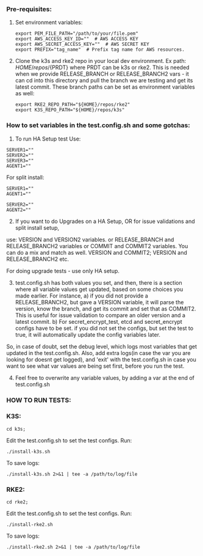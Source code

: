 ### Pre-requisites:
1. Set environment variables: 
    ```
    export PEM_FILE_PATH="/path/to/your/file.pem"
    export AWS_ACCESS_KEY_ID=""  # AWS ACCESS KEY
    export AWS_SECRET_ACCESS_KEY=""  # AWS SECRET KEY
    export PREFIX="tag_name"  # Prefix tag name for AWS resources. 
    ```
2. Clone the k3s and rke2 repo in your local dev environment. Ex path: ${HOME}/repos/${PRDT} where PRDT can be k3s or rke2. This is needed when we provide RELEASE_BRANCH or RELEASE_BRANCH2 vars - it can cd into this directory and pull the branch we are testing and get its latest commit. 
These branch paths can be set as environment variables as well: 
    ```
    export RKE2_REPO_PATH="${HOME}/repos/rke2"
    export K3S_REPO_PATH="${HOME}/repos/k3s"
    ```

### How to set variables in the test.config.sh and some gotchas: 
1. To run HA Setup test Use: 
```
SERVER1=""
SERVER2=""
SERVER3=""
AGENT1=""
```
For split install: 
```
SERVER1=""
AGENT1=""

SERVER2=""
AGENT2=""
```
2. If you want to do Upgrades on a HA Setup, OR for issue validations and split install setup, 

use: VERSION and VERSION2 variables. or RELEASE_BRANCH and RELEASE_BRANCH2 variables or COMMIT and COMMIT2 variables. You can do a mix and match as well. VERSION and COMMIT2; VERSION and RELEASE_BRANCH2 etc. 

For doing upgrade tests - use only HA setup.

3. test.config.sh has both values you set, and then, there is a section where all variable values get updated, based on some choices you made earlier. 
For instance, 
a) if you did not provide a RELEASE_BRANCH2, but gave a VERSION variable, it will parse the version, know the branch, and get its commit and set that as COMMIT2. This is useful for issue validation to compare an older version and a latest commit. 
b) For secret_encrypt_test, etcd and secret_encrypt configs have to be set. if you did not set the configs, but set the test to true, it will automatically update the config variables later. 

So, in case of doubt, set the debug level, which logs most variables that get updated in the test.config.sh. Also, add extra logs(in case the var you are looking for doesnt get logged), and 'exit' with the test.config.sh in case you want to see what var values are being set first, before you run the test. 

4. Feel free to overwrite any variable values, by adding a var at the end of test.config.sh

### HOW TO RUN TESTS: 

### K3S:

```
cd k3s;
```
Edit the test.config.sh to set the test configs. 
Run:
```
./install-k3s.sh
```

To save logs:
```
./install-k3s.sh 2>&1 | tee -a /path/to/log/file
```

### RKE2:
```
cd rke2;
```
Edit the test.config.sh to set the test configs. 
Run:
```
./install-rke2.sh
```
To save logs:
```
./install-rke2.sh 2>&1 | tee -a /path/to/log/file
```


